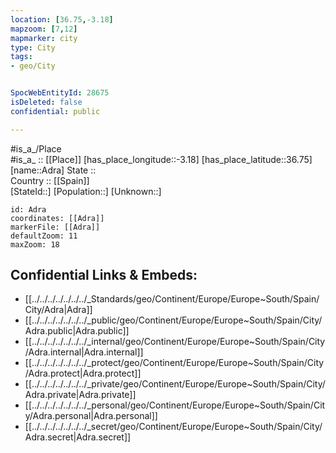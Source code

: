 ```yaml
---
location: [36.75,-3.18] 
mapzoom: [7,12] 
mapmarker: city 
type: City
tags:
- geo/City


SpocWebEntityId: 28675
isDeleted: false
confidential: public

---
```

#is_a_/Place  
#is_a_ :: [[Place]] 
[has_place_longitude::-3.18] 
[has_place_latitude::36.75] 
[name::Adra] 
State ::  
Country :: [[Spain]]  
[StateId::] 
[Population::] 
[Unknown::] 


```leaflet
id: Adra
coordinates: [[Adra]] 
markerFile: [[Adra]] 
defaultZoom: 11 
maxZoom: 18
```


## Confidential Links & Embeds: 
- [[../../../../../../../_Standards/geo/Continent/Europe/Europe~South/Spain/City/Adra|Adra]] 
- [[../../../../../../../_public/geo/Continent/Europe/Europe~South/Spain/City/Adra.public|Adra.public]] 
- [[../../../../../../../_internal/geo/Continent/Europe/Europe~South/Spain/City/Adra.internal|Adra.internal]] 
- [[../../../../../../../_protect/geo/Continent/Europe/Europe~South/Spain/City/Adra.protect|Adra.protect]] 
- [[../../../../../../../_private/geo/Continent/Europe/Europe~South/Spain/City/Adra.private|Adra.private]] 
- [[../../../../../../../_personal/geo/Continent/Europe/Europe~South/Spain/City/Adra.personal|Adra.personal]] 
- [[../../../../../../../_secret/geo/Continent/Europe/Europe~South/Spain/City/Adra.secret|Adra.secret]] 

